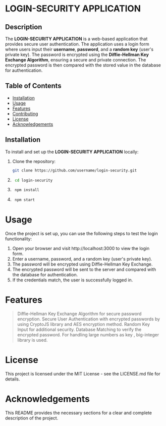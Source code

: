 # LOGIN-SECURITY APPLICATION

## Description
The **LOGIN-SECURITY APPLICATION** is a web-based application that provides secure user authentication. The application uses a login form where users input their **username**, **password**,
and a **random key** (user's private key). The password is encrypted using the **Diffie-Hellman Key Exchange Algorithm**, ensuring a secure and private connection. The encrypted password is
then compared with the stored value in the database for authentication.

## Table of Contents
- [Installation](#installation)
- [Usage](#usage)
- [Features](#features)
- [Contributing](#contributing)
- [License](#license)
- [Acknowledgements](#acknowledgements)

## Installation
To install and set up the **LOGIN-SECURITY APPLICATION** locally:

1. Clone the repository:
   ```bash
   git clone https://github.com/username/login-security.git
2. ```bash
    cd login-security
3. ```bash
    npm install
4. ```bash
    npm start

# Usage
Once the project is set up, you can use the following steps to test the login functionality:

1. Open your browser and visit http://localhost:3000 to view the login form.
2. Enter a username, password, and a random key (user's private key).
3. The password will be encrypted using Diffie-Hellman Key Exchange.
4. The encrypted password will be sent to the server and compared with the database for authentication.
5. If the credentials match, the user is successfully logged in.

# Features
> Diffie-Hellman Key Exchange Algorithm for secure password encryption.
> Secure User Authentication with encrypted passwords by using CryptoJS library and AES encryption method.
> Random Key Input for additional security.
> Database Matching to verify the encrypted password.
> For handling large numbers as key , big-integer library is used.

# License
This project is licensed under the MIT License - see the LICENSE.md file for details.

# Acknowledgements

This README provides the necessary sections for a clear and complete description of the project.
